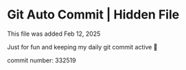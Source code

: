 # Git Auto Commit | Hidden File

This file was added Feb 12, 2025

Just for fun and keeping my daily git commit active 🤪

commit number: 332519
